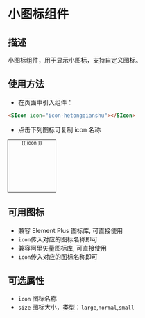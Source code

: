 # 小图标组件

## 描述

小图标组件，用于显示小图标，支持自定义图标。

## 使用方法

- 在页面中引入组件：

```html
<SIcon icon="icon-hetongqianshu"></SIcon>
```

- 点击下列图标可复制 icon 名称

<div class='icon-box'>
  <div v-for="(icon,index) in IconNames" :key="index" class='icon-item'>
    <SIcon :icon="icon" class='icon'></SIcon>
    <span class='text'>{{ icon }}</span>
    <SClickCopy :text='icon' :display='false'></SClickCopy>
  </div>
</div>

## 可用图标

- 兼容 Element Plus 图标库, 可直接使用
- `icon`传入对应的图标名称即可
- 兼容阿里矢量图标库, 可直接使用
- `icon`传入对应的图标名称即可

## 可选属性

- `icon` 图标名称
- `size` 图标大小，类型：`large`,`normal`,`small`

<script setup>
import { SIcon,SClickCopy } from "@snail-js/vue";
import { IconNames } from "@snail-js/theme-chalk"
</script>

<style scoped lang='scss'>
.icon-box {
  width: 660px;
  display: flex;
  align-items: center;
  flex-wrap: wrap;
  .icon-item {
    width: 110px;
    height: 120px;
    margin-top: -1px;
    margin-left: -1px;
    cursor: pointer;
    border: 1px solid #333;
    text-align: center;
    .icon {
      display: inline-block;
      width: 100%;
      text-align: center;
    }
    .text {
      font-size: 0.8em;
      overflow-wrap: break-word;
      display: inline-block;
      width: 100%;
    }
  }
} 
</style>
